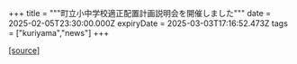 +++
title = """町立小中学校適正配置計画説明会を開催しました"""
date = 2025-02-05T23:30:00.000Z
expiryDate = 2025-03-03T17:16:52.473Z
tags = ["kuriyama","news"]
+++


[[source]](https://www.town.kuriyama.hokkaido.jp/site/mirai/30113.html)
